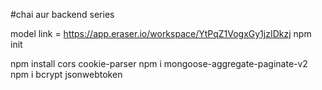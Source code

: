 #chai aur backend series

model link = https://app.eraser.io/workspace/YtPqZ1VogxGy1jzIDkzj
npm init 

npm install cors cookie-parser
npm i mongoose-aggregate-paginate-v2
npm i bcrypt jsonwebtoken
